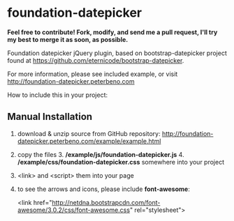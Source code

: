 foundation-datepicker
=====================

**Feel free to contribute! Fork, modify, and send me a pull request, I'll try my best to merge it as soon, as possible.**


Foundation datepicker jQuery plugin, based on bootstrap-datepicker project found at https://github.com/eternicode/bootstrap-datepicker.

For more information, please see included example, or visit http://foundation-datepicker.peterbeno.com

How to include this in your project:

Manual Installation
-------------------

1. download & unzip source from GitHub repository:
http://foundation-datepicker.peterbeno.com/example/example.html

2. copy the files
    3. **/example/js/foundation-datepicker.js**
    4.  **/example/css/foundation-datepicker.css**
        somewhere into your project 

3. &lt;link&gt; and &lt;script&gt; them into your page 

4. to see the arrows and icons, please include **font-awesome**:

    &lt;link href=&quot;http://netdna.bootstrapcdn.com/font-awesome/3.0.2/css/font-awesome.css&quot; rel=&quot;stylesheet&quot;&gt;
	

